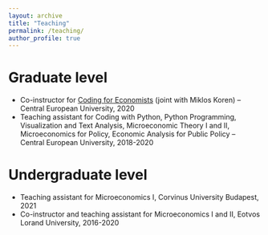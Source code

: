 ```yaml
---
layout: archive
title: "Teaching"
permalink: /teaching/
author_profile: true
---
```


Graduate level
===

* Co-instructor for [Coding for Economists](https://ceu-economics-and-business.github.io/2020-11-10-ECBS-5241-Coding-for-Economists/) (joint with Miklos Koren) – Central European University, 2020
* Teaching assistant for Coding with Python, Python Programming, Visualization and Text Analysis, Microeconomic Theory I and II, Microeconomics for Policy, Economic Analysis for Public Policy – Central European University, 2018-2020

Undergraduate level
===

* Teaching assistant for Microeconomics I, Corvinus University Budapest, 2021
* Co-instructor and teaching assistant for Microeconomics I and II, Eotvos Lorand University, 2016-2020
